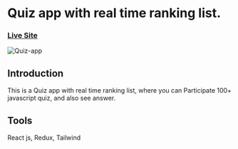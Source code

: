 # Quiz app with real time ranking list.
### [Live Site](https://endearing-kelpie-2f45fb.netlify.app)
![Quiz-app](https://i.ibb.co/s1tRy7y/Screenshot-25.png)

## Introduction 
This is a Quiz app with real time ranking list, where you can Participate 100+ javascript quiz, and also see answer.

## Tools
React js, Redux, Tailwind
